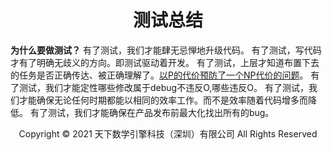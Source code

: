 # <center>测试总结</center>

**为什么要做测试？**
有了测试，我们才能肆无忌惮地升级代码。
有了测试，写代码才有了明确无歧义的方向。即测试驱动着开发。
有了测试，上层才知道布置下去的任务是否正确传达、被正确理解了。[以P的代价预防了一个NP代价的问题](https://www.guokr.com/article/437662/)。
有了测试，我们才能定性哪些修改属于debug不违反O,哪些违反O。
有了测试，我们才能确保无论任何时期都能以相同的效率工作。而不是效率随着代码增多而降低。
有了测试，我们才能确保在产品发布前最大化找出所有的bug。

<center> Copyright © 2021 天下数学引擎科技（深圳）有限公司 All Rights Reserved</center>